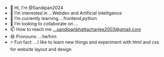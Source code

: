 - 👋 Hi, I’m @Sandipan2024
- 👀 I’m interested in ...Webdev and Artificial intelligence
- 🌱 I’m currently learning ...frontend,python
- 💞️ I’m looking to collaborate on ...
- 📫 How to reach me ...sandipanbhattacharjee2003@gmail.com
- 😄 Pronouns: ...he/him
- ⚡ Fun fact: ...I like to learn new things and experiment with html and css for website layout and design

<!---
Sandipan2024/Sandipan2024 is a ✨ special ✨ repository because its `README.md` (this file) appears on your GitHub profile.
You can click the Preview link to take a look at your changes.
--->
